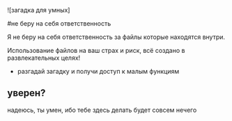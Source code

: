 ![загадка для умных]

#не беру на себя ответственность

Я не беру на себя ответственность за файлы которые находятся внутри.

Использование файлов на ваш страх и риск, всё создано в развлекательных целях!

* разгадай загадку и получи доступ к малым функциям

## уверен?

надеюсь, ты умен, ибо тебе здесь делать будет совсем нечего